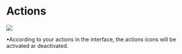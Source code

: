 Actions
=======

![](roles-actions.png)

•According to your actions in the interface, the actions icons will be activated ar deactivated.

